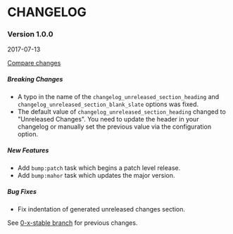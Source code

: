 # CHANGELOG

### Version 1.0.0

2017-07-13

[Compare changes](https://github.com/tf/semmy/compare/0-x-stable...v1.0.0)

##### Breaking Changes

- A typo in the name of the `changelog_unreleased_section_heading` and
  `changelog_unreleased_section_blank_slate` options was fixed.
- The default value of `changelog_unreleased_section_heading` changed
  to "Unreleased Changes". You need to update the header in your
  changelog or manually set the previous value via the configuration option.

##### New Features

- Add `bump:patch` task which begins a patch level release.
- Add `bump:mahor` task which updates the major version.

##### Bug Fixes

- Fix indentation of generated unreleased changes section.

See
[0-x-stable branch](https://github.com/tf/semmy/blob/0-x-stable/CHANGELOG.md)
for previous changes.
